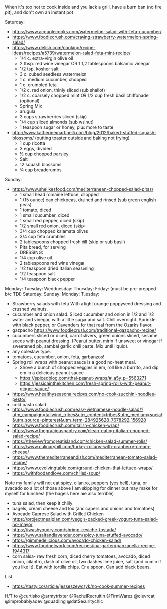 When it's too hot to cook inside and you lack a grill, have a burn ban (no fire pit), and don't own an instant pot

Saturday:
* https://www.acouplecooks.com/watermelon-salad-with-feta-cucumber/
* https://www.foodiecrush.com/craving-strawberry-watermelon-spring-salad/
* https://www.delish.com/cooking/recipe-ideas/recipes/a5739/watermelon-salad-feta-mint-recipe/
  * 1/4 c. extra-virgin olive oil
  * 2 tbsp. red wine vinegar OR 1 1/2 tablespoons balsamic vinegar
  * 1/2 tsp. kosher salt
  * 3 c. cubed seedless watermelon
  * 1 c. medium cucumber, chopped
  * 1 c. crumbled feta
  * 1/2 c. red onion, thinly sliced (sub shallot)
  * 1/2 c. coarsely chopped mint OR 1/2 cup fresh basil chiffonade (optional)
  * Spring Mix
  * arugula
  * 3 cups strawberries sliced (skip)
  * 1/4 cup sliced almonds (sub walnut)
  * 1 teaspoon sugar or honey, plus more to taste
* http://www.katherinemartinelli.com/blog/2012/baked-stuffed-squash-blossoms/ (putting toaster outside and baking not frying)
  * 1 cup ricotta
  * 3 eggs, divided
  * ⅓ cup chopped parsley
  * Salt
  * 12 squash blossoms
  * ¾ cup breadcrumbs

Sunday:
* https://www.shelikesfood.com/mediterranean-chopped-salad-pitas/
  * 1 small head romaine lettuce, chopped
  * 1 (15 ounce) can chickpeas, drained and rinsed (sub green english peas)
  * 1 tomato, diced
  * 1 small cucumber, diced
  * 1 small red pepper, diced (skip)
  * 1/2 small red onion, diced (skip)
  * 3/4 cup chopped kalamata olives
  * 3/4 cup feta crumbles
  * 2 tablespoons chopped fresh dill (skip or sub basil)
  * Pita bread, for serving
  * DRESSING:
  * 1/4 cup olive oil
  * 2 tablespoons red wine vinegar
  * 1/2 teaspoon dried Italian seasoning
  * 1/2 teaspoon salt
  * 1/4 teaspoon black pepper

Monday:
Tuesday:
Weddnesday:
Thursday:
Friday: (must be pre-prepped b/c TDI)
Saturday: 
Sunday:
Monday:
Tuesday:

* Strawberry salads with feta With a light orange poppyseed dressing and crushed walnuts.
* cucumber and onion salad. Sliced cucumber and onion in 1/2 and 1/2 water and vinegar, with a little sugar and salt. Chill overnight. Sprinkle with black pepper, or Cavenders for that real from the Ozarks flavor.
* gazpacho https://www.foodiecrush.com/traditional-gazpacho-recipe/
* cucumbers sliced or diced, carrot slivers, green onions sliced, sesame seeds with peanut dressing. (Peanut butter, mirin if unsweet or vinegar if sweetened pb, sambal garlic chili paste. Mix until liquid).
* any coleslaw type.
* tomatoes, cucumber, onion, feta, garbanzos!
* Spring roll wraps with peanut sauce is a good no-heat meal. 
  * Shove a bunch of chopped veggies in em, roll like a burrito, and dip em in a delicious peanut sauce. 
  * https://spicedblog.com/thai-peanut-wraps/#_a5y_p=5563271 
  * https://jessicainthekitchen.com/fresh-spring-rolls-with-peanut-ginger-sauce/
* https://www.healthyseasonalrecipes.com/no-cook-zucchini-noodles-pesto/
* cold pasta salad
* https://www.foodiecrush.com/easy-vietnamese-noodle-salad/?utm_campaign=tailwind_tribes&utm_content=tribes&utm_medium=social&utm_source=pinterest&utm_term=284925628_7678292_156928
* https://www.foodiecrush.com/italian-chicken-wrap/
* https://www.thegraciouspantry.com/clean-eating-italian-chopped-salad-recipe/
* https://theviewfromgreatisland.com/chicken-salad-summer-rolls/
* https://www.culinaryhill.com/turkey-rollups-with-cranberry-cream-cheese/
* https://www.themediterraneandish.com/mediterranean-tomato-salad-recipe/
* https://www.evolvingtable.com/ground-chicken-thai-lettuce-wraps/
* https://withfoodandlove.com/chilled-soup/

Note my family will not eat spicy, cilantro, peppers (yes bell), tuna, or avacado so a lot of those above I am skipping for dinner but may make for myself for lunches! (the bagels here are also terrible)
* tuna salad, then keep it chilly 
* bagels, cream cheese and lox (and capers and onions and tomatoes)
* Avocado Caprese Salad with Grilled Chicken
* https://projectmealplan.com/veggie-packed-greek-yogurt-tuna-salad-no-mayo/
* https://iwashyoudry.com/shrimp-ceviche-tostada/
* https://www.saltandlavender.com/spicy-tuna-stuffed-avocado/
* https://gimmedelicious.com/avocado-chicken-salad/
* https://www.foodnetwork.com/recipes/ina-garten/panzanella-recipe-1944317
* corn salsa- raw fresh corn, diced cherry tomatoes, avocado, diced onion, cilantro, dash of olive oil, two dashes lime juice, salt (and cumin if you like it). Eat with tortilla chips. Or a spoon. Can add black beans.

List
* https://tasty.co/article/jesseszewczyk/no-cook-summer-recipes

H/T to @curtisko @armytrixter @RachelRecruitin @FirmWarez @clevrcat @improbablyadev @quadling @datSecuritychic

